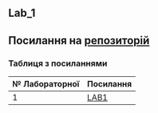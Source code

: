 Lab_1
---
Посилання на [репозиторій](https://github.com/YarynaPavlovska00/Information-systems-programming-technologies/commits?author=YarynaPavlovska00)
---
### Таблиця з посиланнями
|№ Лабораторної|Посилання|
|---|---|
|1|[LAB1](https://github.com/YarynaPavlovska00/Information-systems-programming-technologies/tree/main/Lab_1)|

